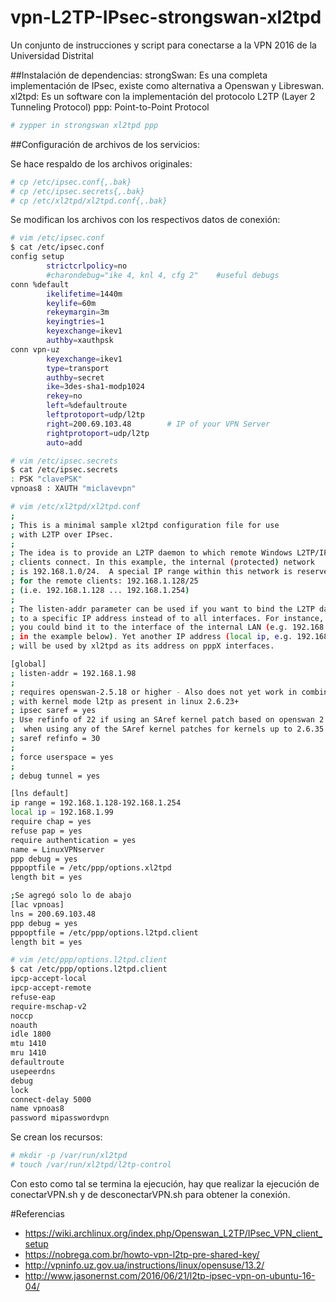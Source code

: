 # vpn-L2TP-IPsec-strongswan-xl2tpd
Un conjunto de instrucciones y script para conectarse a la VPN 2016 de la Universidad Distrital

##Instalación de dependencias:
strongSwan: Es una completa implementación de IPsec, existe como alternativa a Openswan y Libreswan.
xl2tpd: Es un software con la implementación del protocolo L2TP (Layer 2 Tunneling Protocol)
ppp: Point-to-Point Protocol

```bash
# zypper in strongswan xl2tpd ppp
```
##Configuración de archivos de los servicios:

Se hace respaldo de los archivos originales:
```bash
# cp /etc/ipsec.conf{,.bak}
# cp /etc/ipsec.secrets{,.bak}
# cp /etc/xl2tpd/xl2tpd.conf{,.bak}
```

Se modifican los archivos con los respectivos datos de conexión:
```bash
# vim /etc/ipsec.conf
$ cat /etc/ipsec.conf
config setup
        strictcrlpolicy=no
        #charondebug="ike 4, knl 4, cfg 2"    #useful debugs
conn %default
        ikelifetime=1440m
        keylife=60m
        rekeymargin=3m
        keyingtries=1
        keyexchange=ikev1
        authby=xauthpsk
conn vpn-uz
        keyexchange=ikev1
        type=transport
        authby=secret
        ike=3des-sha1-modp1024
        rekey=no
        left=%defaultroute
        leftprotoport=udp/l2tp
        right=200.69.103.48        # IP of your VPN Server
        rightprotoport=udp/l2tp
        auto=add

# vim /etc/ipsec.secrets
$ cat /etc/ipsec.secrets
: PSK "clavePSK"
vpnoas8 : XAUTH "miclavevpn"

# vim /etc/xl2tpd/xl2tpd.conf
;
; This is a minimal sample xl2tpd configuration file for use
; with L2TP over IPsec.
;
; The idea is to provide an L2TP daemon to which remote Windows L2TP/IPsec
; clients connect. In this example, the internal (protected) network 
; is 192.168.1.0/24.  A special IP range within this network is reserved
; for the remote clients: 192.168.1.128/25
; (i.e. 192.168.1.128 ... 192.168.1.254)
;
; The listen-addr parameter can be used if you want to bind the L2TP daemon
; to a specific IP address instead of to all interfaces. For instance,
; you could bind it to the interface of the internal LAN (e.g. 192.168.1.98
; in the example below). Yet another IP address (local ip, e.g. 192.168.1.99)
; will be used by xl2tpd as its address on pppX interfaces.

[global]
; listen-addr = 192.168.1.98
;
; requires openswan-2.5.18 or higher - Also does not yet work in combination
; with kernel mode l2tp as present in linux 2.6.23+
; ipsec saref = yes
; Use refinfo of 22 if using an SAref kernel patch based on openswan 2.6.35 or
;  when using any of the SAref kernel patches for kernels up to 2.6.35.
; saref refinfo = 30
;
; force userspace = yes
;
; debug tunnel = yes

[lns default]
ip range = 192.168.1.128-192.168.1.254
local ip = 192.168.1.99
require chap = yes
refuse pap = yes
require authentication = yes
name = LinuxVPNserver
ppp debug = yes
pppoptfile = /etc/ppp/options.xl2tpd
length bit = yes

;Se agregó solo lo de abajo
[lac vpnoas]
lns = 200.69.103.48
ppp debug = yes
pppoptfile = /etc/ppp/options.l2tpd.client
length bit = yes

# vim /etc/ppp/options.l2tpd.client
$ cat /etc/ppp/options.l2tpd.client
ipcp-accept-local
ipcp-accept-remote
refuse-eap
require-mschap-v2
noccp
noauth
idle 1800
mtu 1410
mru 1410
defaultroute
usepeerdns
debug
lock
connect-delay 5000
name vpnoas8
password mipasswordvpn
```
Se crean los recursos:
```bash
# mkdir -p /var/run/xl2tpd
# touch /var/run/xl2tpd/l2tp-control
```

Con esto como tal se termina la ejecución, hay que realizar la ejecución de conectarVPN.sh y de desconectarVPN.sh para obtener la conexión.

#Referencias
* https://wiki.archlinux.org/index.php/Openswan_L2TP/IPsec_VPN_client_setup
* https://nobrega.com.br/howto-vpn-l2tp-pre-shared-key/
* http://vpninfo.uz.gov.ua/instructions/linux/opensuse/13.2/
* http://www.jasonernst.com/2016/06/21/l2tp-ipsec-vpn-on-ubuntu-16-04/

